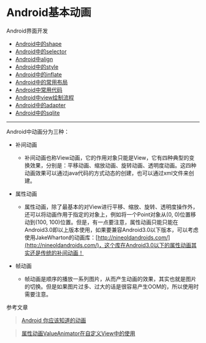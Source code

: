 Android基本动画
==================================================


Android界面开发

- [Android中的shape](https://github.com/addcn/ideas/blob/master/android/notes/android-base-shape.md)
- [Android中的selector](https://github.com/addcn/ideas/blob/master/android/notes/android-base-selector.md)
- [Android中align](https://github.com/addcn/ideas/blob/master/android/notes/android-base-align.md)
- [Android中的style](https://github.com/addcn/ideas/blob/master/android/notes/android-base-style.md)
- [Android中的inflate](https://github.com/addcn/ideas/blob/master/android/notes/android-base-inflate.md)
- [Android中的常用布局](https://github.com/addcn/ideas/blob/master/android/notes/android-base-layout.md)
- [Android中常用代码](https://github.com/addcn/ideas/blob/master/android/notes/android-base-code.md)
- [Android中view绘制流程](https://github.com/addcn/ideas/blob/master/android/notes/android-base-view.md)
- [Android中的adapter](https://github.com/addcn/ideas/blob/master/android/notes/android-base-adapter.md)
- [Android中的sqlite](https://github.com/addcn/ideas/blob/master/android/notes/android-base-sqlite.md)

----------

Android中动画分为三种：

- 补间动画
	- 补间动画也称View动画，它的作用对象只能是View，它有四种典型的变换效果，分别是：平移动画、缩放动画、旋转动画、透明度动画。这四种动画效果可以通过java代码的方式动态的创建，也可以通过xml文件来创建。


- 属性动画
	- 属性动画，除了最基本的对View进行平移、缩放、旋转、透明度操作外，还可以将动画作用于指定的对象上，例如将一个Point对象从(0, 0)位置移动到(100, 100)位置。但是，有一点要注意，属性动画只能只能在Android3.0即以上版本使用，如果要兼容Android3.0以下版本，可以考虑使用JakeWharton的动画库：[http://nineoldandroids.com/](http://nineoldandroids.com/)，这个库在Android3.0以下的属性动画其实还是传统的补间动画！


- 帧动画
	- 帧动画是顺序的播放一系列图片，从而产生动画的效果，其实也就是图片的切换。但是如果图片过多、过大的话是很容易产生OOM的，所以使用时需要注意。


















参考文章

> [Android 你应该知道的动画](http://www.jianshu.com/p/bb206e3b0e02#)

> [属性动画ValueAnimator在自定义View中的使用](http://mafei.site/2016/07/17/android-valueanimator/)


